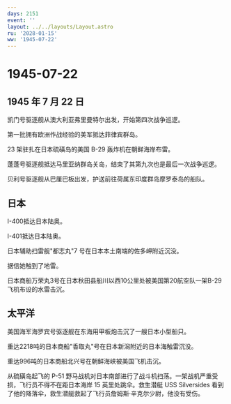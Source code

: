 ```yaml
---
days: 2151
event: ''
layout: ../../layouts/Layout.astro
ru: '2028-01-15'
ww: '1945-07-22'
---
```


# 1945-07-22

## 1945 年 7 月 22 日

凯门号驱逐舰从澳大利亚弗里曼特尔出发，开始第四次战争巡逻。

第一批拥有欧洲作战经验的美军抵达菲律宾群岛。

23 架驻扎在日本硫磺岛的美国 B-29 轰炸机在朝鲜海岸布雷。

蓬蓬号驱逐舰抵达马里亚纳群岛关岛，结束了其第九次也是最后一次战争巡逻。

贝利号驱逐舰从巴厘巴板出发，护送前往荷属东印度群岛摩罗泰岛的船队。

## 日本

I-400抵达日本陆奥。

I-401抵达日本陆奥。

日本辅助扫雷舰"都志丸"7 号在日本本土南端的佐多岬附近沉没。

据信她触到了地雷。

日本商船万荣丸3号在日本秋田县船川以西10公里处被美国第20航空队一架B-29飞机布设的水雷击沉。

## 太平洋

美国海军海罗宾号驱逐舰在东海用甲板炮击沉了一艘日本小型船只。

重达2218吨的日本商船"香取丸"号在日本新潟附近的日本海触雷沉没。

重达996吨的日本商船北兴号在朝鲜海峡被美国飞机击沉。

从硫磺岛起飞的 P-51
野马战机对日本南部进行了战斗机扫荡。一架战机严重受损，飞行员不得不在距日本海岸
15 英里处跳伞。救生潜艇 USS Silversides
看到了他的降落伞，救生潜艇救起了飞行员詹姆斯·辛克尔少尉，他没有受伤。